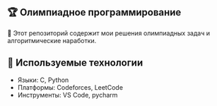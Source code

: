 ## 🏆 Олимпиадное программирование

📌 Этот репозиторий содержит мои решения олимпиадных задач и алгоритмические наработки.


## 🚀 Используемые технологии
- Языки: C, Python
- Платформы: Codeforces, LeetCode
- Инструменты: VS Code, pycharm


